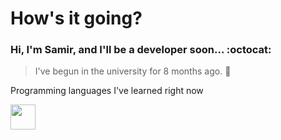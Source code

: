 # **How's it going?**

### Hi, I'm Samir, and I'll be a developer soon... :octocat:

>I've begun in the university for 8 months ago. :paperclip:

Programming languages I've learned right now

<img width="40" src="https://cdn.jsdelivr.net/gh/devicons/devicon/icons/c/c-original.svg" />

<!--
**SamirCharleston/SamirCharleston** is a ✨ _special_ ✨ repository because its `README.md` (this file) appears on your GitHub profile.

Here are some ideas to get you started:

- 🔭 I’m currently working on ...
- 🌱 I’m currently learning ...
- 👯 I’m looking to collaborate on ...
- 🤔 I’m looking for help with ...
- 💬 Ask me about ...
- 📫 How to reach me: ...
- 😄 Pronouns: ...
- ⚡ Fun fact: ...
-->
